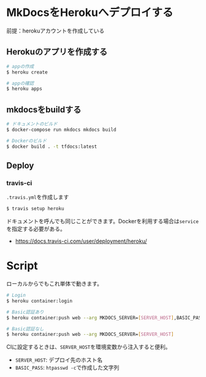 # MkDocsをHerokuへデプロイする


前提：herokuアカウントを作成している


## Herokuのアプリを作成する

```bash
# appの作成
$ heroku create

# appの確認
$ heroku apps
```

## mkdocsをbuildする

```bash
# ドキュメントのビルド
$ docker-compose run mkdocs mkdocs build

# Dockerのビルド
$ docker build . -t tfdocs:latest
```

## Deploy

### travis-ci

`.travis.yml`を作成します

```bash
$ travis setup heroku
```

ドキュメントを呼んでも同じことができます。Dockerを利用する場合は`service`を指定する必要がある。

- https://docs.travis-ci.com/user/deployment/heroku/

# Script

ローカルからでもこれ単体で動きます。

```bash	
# Login
$ heroku container:login

# Basic認証あり
$ heroku container:push web --arg MKDOCS_SERVER=[SERVER_HOST],BASIC_PASS='[BASIC_PASS]'

# Basic認証なし
$ heroku container:push web --arg MKDOCS_SERVER=[SERVER_HOST]
```

CIに設定するときは、`SERVER_HOST`を環境変数から注入すると便利。

- `SERVER_HOST`: デプロイ先のホスト名
- `BASIC_PASS`: `htpasswd -c`で作成した文字列




